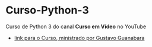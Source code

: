 # Curso-Python-3
 Curso de Python 3 do canal **Curso em Vídeo** no YouTube
- [link para o Curso, ministrado por Gustavo Guanabara](https://www.youtube.com/results?search_query=curso+em+video+python)
